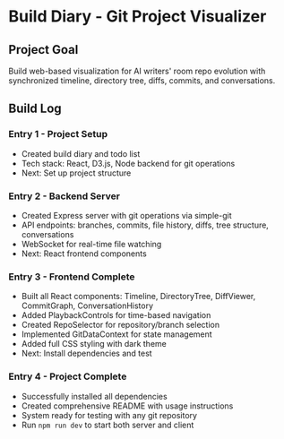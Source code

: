 # Build Diary - Git Project Visualizer

## Project Goal
Build web-based visualization for AI writers' room repo evolution with synchronized timeline, directory tree, diffs, commits, and conversations.

## Build Log

### Entry 1 - Project Setup
- Created build diary and todo list
- Tech stack: React, D3.js, Node backend for git operations
- Next: Set up project structure

### Entry 2 - Backend Server
- Created Express server with git operations via simple-git
- API endpoints: branches, commits, file history, diffs, tree structure, conversations
- WebSocket for real-time file watching
- Next: React frontend components

### Entry 3 - Frontend Complete
- Built all React components: Timeline, DirectoryTree, DiffViewer, CommitGraph, ConversationHistory
- Added PlaybackControls for time-based navigation
- Created RepoSelector for repository/branch selection
- Implemented GitDataContext for state management
- Added full CSS styling with dark theme
- Next: Install dependencies and test

### Entry 4 - Project Complete
- Successfully installed all dependencies
- Created comprehensive README with usage instructions
- System ready for testing with any git repository
- Run `npm run dev` to start both server and client
